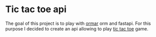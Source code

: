 # Tic tac toe api

The goal of this project is to play with [ormar](https://collerek.github.io/ormar/) orm and fastapi. For this
purpose I decided to create an api allowing to play [tic tac toe](https://fr.wikipedia.org/wiki/Tic-tac-toe) game.